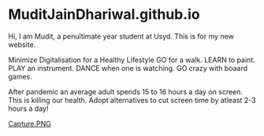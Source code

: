# MuditJainDhariwal.github.io

Hi,
I am Mudit, a penultimate year student at Usyd. This is for my new website.

Minimize Digitalisation for a Healthy Lifestyle
GO for a walk.
LEARN to paint.
PLAY an instrument.
DANCE when one is watching.
GO crazy with boaard games.

After pandemic an average adult spends 15 to 16 hours a day on screen. This is killing our health. Adopt alternatives to cut screen time by atleast 2-3 hours a day!

[Capture.PNG](Capture.PNG)
